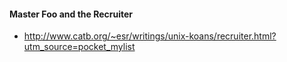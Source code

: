 
#### Master Foo and the Recruiter

- http://www.catb.org/~esr/writings/unix-koans/recruiter.html?utm_source=pocket_mylist
